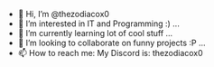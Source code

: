 - 👋 Hi, I’m @thezodiacox0
- 👀 I’m interested in IT and Programming :) ...
- 🌱 I’m currently learning lot of cool stuff ...
- 💞️ I’m looking to collaborate on funny projects :P ...
- 📫 How to reach me: My Discord is: thezodiacox0

<!---
thezodiacox0/thezodiacox0 is a ✨ special ✨ repository because its `README.md` (this file) appears on your GitHub profile.
You can click the Preview link to take a look at your changes.
--->
